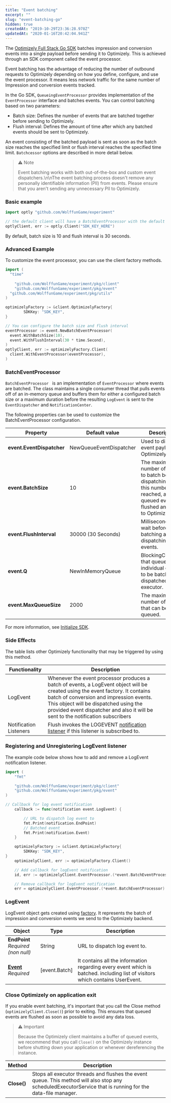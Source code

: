 ```yaml
---
title: "Event batching"
excerpt: ""
slug: "event-batching-go"
hidden: true
createdAt: "2019-10-29T23:36:28.978Z"
updatedAt: "2020-01-16T20:42:04.941Z"
---
```

The [Optimizely Full Stack Go SDK](https://github.com/WolffunGame/experiment) batches impression and conversion events into a single payload before sending it to Optimizely. This is achieved through an SDK component called the event processor.

Event batching has the advantage of reducing the number of outbound requests to Optimizely depending on how you define, configure, and use the event processor. It means less network traffic for the same number of Impression and conversion events tracked.

In the Go SDK, `QueueingEventProcessor` provides implementation of the `EventProcessor` interface and batches events. You can control batching based on two parameters:

- Batch size: Defines the number of events that are batched together before sending to Optimizely.
- Flush interval: Defines the amount of time after which any batched events should be sent to Optimizely.

An event consisting of the batched payload is sent as soon as the batch size reaches the specified limit or flush interval reaches the specified time limit. `Batchcessor` options are described in more detail below.

>⚠️ Note
>
> Event batching works with both out-of-the-box and custom event dispatchers.\n\nThe event batching process doesn't remove any personally identifiable information (PII) from events. Please ensure that you aren't sending any unnecessary PII to Optimizely.

### Basic example

```go
import optly "github.com/WolffunGame/experiment"

// the default client will have a BatchEventProcessor with the default options
optlyClient, err := optly.Client("SDK_KEY_HERE")
```
By default, batch size is 10 and flush interval is 30 seconds.

### Advanced Example
To customize the event processor, you can use the client factory methods.

```go
import (
  "time"
  
	"github.com/WolffunGame/experiment/pkg/client"
	"github.com/WolffunGame/experiment/pkg/event"
  "github.com/WolffunGame/experiment/pkg/utils"
)

optimizelyFactory := &client.OptimizelyFactory{
		SDKKey: "SDK_KEY",	
}

// You can configure the batch size and flush interval
eventProcessor := event.NewBatchEventProcessor(
  event.WithBatchSize(10), 
  event.WithFlushInterval(30 * time.Second),
)
optlyClient, err := optimizelyFactory.Client(
  client.WithEventProcessor(eventProcessor),
)

```

### BatchEventProcessor
`BatchEventProcessor ` is an implementation of `EventProcessor` where events are batched. The class maintains a single consumer thread that pulls events off of an in-memory queue and buffers them for either a configured batch size or a maximum duration before the resulting `LogEvent` is sent to the `EventDispatcher` and `NotificationCenter`.

The following properties can be used to customize the BatchEventProcessor configuration.

| Property                  | Default value           | Description                                                                                                                                  |
|---------------------------|-------------------------|----------------------------------------------------------------------------------------------------------------------------------------------|
| **event.EventDispatcher** | NewQueueEventDispatcher | Used to dispatch event payload to Optimizely.                                                                                                |
| **event.BatchSize**       | 10                      | The maximum number of events to batch before dispatching. Once this number is reached, all queued events are flushed and sent to Optimizely. |
| **event.FlushInterval**   | 30000 (30 Seconds)      | Milliseconds to wait before batching and dispatching events.                                                                                 |
| **event.Q**               | NewInMemoryQueue        | BlockingCollection that queues individual events to be batched and dispatched by the executor.                                               |
| **event.MaxQueueSize**    | 2000                    | The maximum number of events that can be queued.                                                                                             |

For more information, see [Initialize SDK](doc:initialize-sdk-go).
### Side Effects
The table lists other Optimizely functionality that may be triggered by using this method.

| Functionality          | Description                                                                                                                                                                                                                                                                                               |
|------------------------|-----------------------------------------------------------------------------------------------------------------------------------------------------------------------------------------------------------------------------------------------------------------------------------------------------------|
| LogEvent               | Whenever the event processor produces a batch of events, a LogEvent object will be created using the event factory. It contains batch of conversion and impression events. This object will be dispatched using the provided event dispatcher and also it will be sent to the notification subscribers |
| Notification Listeners | Flush invokes the LOGEVENT [notification listener](doc:set-up-notification-listener-go) if this listener is subscribed to.                                                                                                                                                                                |
### Registering and Unregistering LogEvent listener

The example code below shows how to add and remove a LogEvent notification listener.
```go
import (
	"fmt"

	"github.com/WolffunGame/experiment/pkg/client"
	"github.com/WolffunGame/experiment/pkg/event"
)

// Callback for log event notification
	callback := func(notification event.LogEvent) {

		// URL to dispatch log event to
		fmt.Print(notification.EndPoint)
		// Batched event
		fmt.Print(notification.Event)
	}

	optimizelyFactory := &client.OptimizelyFactory{
		SDKKey: "SDK_KEY",
}
	optimizelyClient, err := optimizelyFactory.Client()

	// Add callback for logEvent notification
	id, err := optimizelyClient.EventProcessor.(*event.BatchEventProcessor).OnEventDispatch(callback)

	// Remove callback for logEvent notification
	err = optimizelyClient.EventProcessor.(*event.BatchEventProcessor).RemoveOnEventDispatch(id)
```
###  LogEvent

LogEvent object gets created using [factory](https://github.com/WolffunGame/experiment/blob/8a8fb7e959f2597d26d2a0dc3a6a072dcbc15f0f/pkg/event/factory.go#L46). It represents the batch of impression and conversion events we send to the Optimizely backend.

| Object                                                                                                                                  | Type          | Description                                                                                                                  |
|-----------------------------------------------------------------------------------------------------------------------------------------|---------------|------------------------------------------------------------------------------------------------------------------------------|
| **EndPoint** <br/>*Required (non null)*                                                                                                 | String        | URL to dispatch log event to.                                                                                                |
| **[Event](https://github.com/WolffunGame/experiment/blob/8a8fb7e959f2597d26d2a0dc3a6a072dcbc15f0f/pkg/event/events.go#L70)** <br/>*Required* | [event.Batch] | It contains all the information regarding every event which is batched. including list of visitors which contains UserEvent. |

### Close Optimizely on application exit

If you enable event batching, it's important that you call the Close method (`optimizelyClient.Close()`) prior to exiting. This ensures that queued events are flushed as soon as possible to avoid any data loss.

>⚠️ Important
>
> Because the Optimizely client maintains a buffer of queued events, we recommend that you call `Close()` on the Optimizely instance before shutting down your application or whenever dereferencing the instance.

| Method      | Description                                                                                                                                                |
|-------------|------------------------------------------------------------------------------------------------------------------------------------------------------------|
| **Close()** | Stops all executor threads and flushes the event queue. This method will also stop any scheduledExecutorService that is running for the data-file manager. |